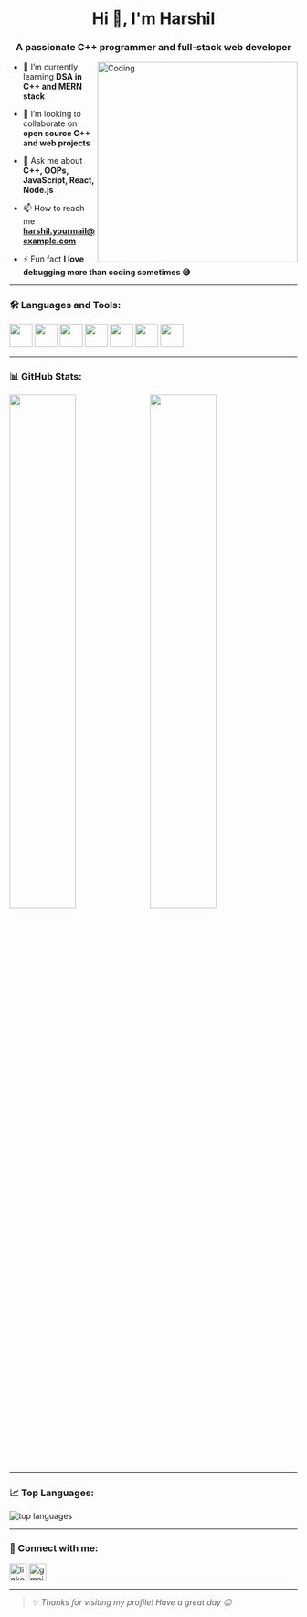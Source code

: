 <h1 align="center">Hi 👋, I'm Harshil</h1>
<h3 align="center">A passionate C++ programmer and full-stack web developer</h3>

<img align="right" alt="Coding" width="350" src="https://media.giphy.com/media/qgQUggAC3Pfv687qPC/giphy.gif">

- 🌱 I’m currently learning **DSA in C++ and MERN stack**

- 👯 I’m looking to collaborate on **open source C++ and web projects**

- 💬 Ask me about **C++, OOPs, JavaScript, React, Node.js**

- 📫 How to reach me **harshil.yourmail@example.com**

- ⚡ Fun fact **I love debugging more than coding sometimes 😅**

---

### 🛠️ Languages and Tools:

<p align="left">
  <img src="https://cdn.jsdelivr.net/gh/devicons/devicon/icons/cplusplus/cplusplus-original.svg" width="40" height="40"/>
  <img src="https://cdn.jsdelivr.net/gh/devicons/devicon/icons/javascript/javascript-original.svg" width="40" height="40"/>
  <img src="https://cdn.jsdelivr.net/gh/devicons/devicon/icons/html5/html5-original.svg" width="40" height="40"/>
  <img src="https://cdn.jsdelivr.net/gh/devicons/devicon/icons/css3/css3-original.svg" width="40" height="40"/>
  <img src="https://cdn.jsdelivr.net/gh/devicons/devicon/icons/react/react-original.svg" width="40" height="40"/>
  <img src="https://cdn.jsdelivr.net/gh/devicons/devicon/icons/nodejs/nodejs-original.svg" width="40" height="40"/>
  <img src="https://cdn.jsdelivr.net/gh/devicons/devicon/icons/git/git-original.svg" width="40" height="40"/>
</p>

---

### 📊 GitHub Stats:

<p align="left">
  <img src="https://github-readme-stats.vercel.app/api?username=YourGitHubUsername&show_icons=true&theme=tokyonight" width="48%" />
  <img src="https://github-readme-streak-stats.herokuapp.com?user=YourGitHubUsername&theme=tokyonight" width="48%" />
</p>

---

### 📈 Top Languages:

<p align="left">
  <img src="https://github-readme-stats.vercel.app/api/top-langs?username=YourGitHubUsername&show_icons=true&locale=en&layout=compact&theme=tokyonight" alt="top languages" />
</p>

---

### 🔗 Connect with me:

<p align="left">
  <a href="https://linkedin.com/in/yourlinkedin" target="blank"><img align="center" src="https://cdn.jsdelivr.net/gh/devicons/devicon/icons/linkedin/linkedin-original.svg" alt="linkedin" width="30" /></a>
  <a href="mailto:harshil.yourmail@example.com"><img align="center" src="https://cdn-icons-png.flaticon.com/512/732/732200.png" alt="gmail" width="30" /></a>
</p>

---

> ✨ _Thanks for visiting my profile! Have a great day 😊_

